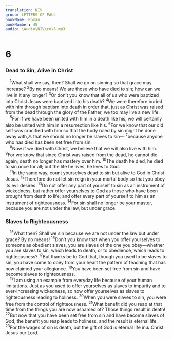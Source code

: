```yaml
---
translation: NIV
group: LETTERS OF PAUL
bookName: Roman 
bookNumber: 45
audio: \Audio\NIV\ro\6.mp3
---
```


<div class="title"><h1>6</h1><h3>Dead to Sin, Alive in Christ </h3></div>
<span class="verse ro_6_1"> <sup>1</sup>What shall we say, then? Shall we go on sinning so that grace may increase? </span>
<span class="verse ro_6_2"><sup>2</sup>By no means! We are those who have died to sin; how can we live in it any longer? </span>
<span class="verse ro_6_3"><sup>3</sup>Or don’t you know that all of us who were baptized into Christ Jesus were baptized into his death? </span>
<span class="verse ro_6_4"><sup>4</sup>We were therefore buried with him through baptism into death in order that, just as Christ was raised from the dead through the glory of the Father, we too may live a new life. <br/></span>
<span class="verse ro_6_5"> <sup>5</sup>For if we have been united with him in a death like his, we will certainly also be united with him in a resurrection like his. </span>
<span class="verse ro_6_6"><sup>6</sup>For we know that our old self was crucified with him so that the body ruled by sin might be done away with,<a data-toggle="tooltip" data-placement="bottom" title="Or be rendered powerless">⚓</a> that we should no longer be slaves to sin— </span>
<span class="verse ro_6_7"><sup>7</sup>because anyone who has died has been set free from sin. <br/></span>
<span class="verse ro_6_8"> <sup>8</sup>Now if we died with Christ, we believe that we will also live with him. </span>
<span class="verse ro_6_9"><sup>9</sup>For we know that since Christ was raised from the dead, he cannot die again; death no longer has mastery over him. </span>
<span class="verse ro_6_10"><sup>10</sup>The death he died, he died to sin once for all; but the life he lives, he lives to God. <br/></span>
<span class="verse ro_6_11"> <sup>11</sup>In the same way, count yourselves dead to sin but alive to God in Christ Jesus. </span>
<span class="verse ro_6_12"><sup>12</sup>Therefore do not let sin reign in your mortal body so that you obey its evil desires. </span>
<span class="verse ro_6_13"><sup>13</sup>Do not offer any part of yourself to sin as an instrument of wickedness, but rather offer yourselves to God as those who have been brought from death to life; and offer every part of yourself to him as an instrument of righteousness. </span>
<span class="verse ro_6_14"><sup>14</sup>For sin shall no longer be your master, because you are not under the law, but under grace. <br/></span>
<div class="title"><h3>Slaves to Righteousness </h3></div>
<span class="verse ro_6_15"> <sup>15</sup>What then? Shall we sin because we are not under the law but under grace? By no means! </span>
<span class="verse ro_6_16"><sup>16</sup>Don’t you know that when you offer yourselves to someone as obedient slaves, you are slaves of the one you obey—whether you are slaves to sin, which leads to death, or to obedience, which leads to righteousness? </span>
<span class="verse ro_6_17"><sup>17</sup>But thanks be to God that, though you used to be slaves to sin, you have come to obey from your heart the pattern of teaching that has now claimed your allegiance. </span>
<span class="verse ro_6_18"><sup>18</sup>You have been set free from sin and have become slaves to righteousness. <br/></span>
<span class="verse ro_6_19"> <sup>19</sup>I am using an example from everyday life because of your human limitations. Just as you used to offer yourselves as slaves to impurity and to ever-increasing wickedness, so now offer yourselves as slaves to righteousness leading to holiness. </span>
<span class="verse ro_6_20"><sup>20</sup>When you were slaves to sin, you were free from the control of righteousness. </span>
<span class="verse ro_6_21"><sup>21</sup>What benefit did you reap at that time from the things you are now ashamed of? Those things result in death! </span>
<span class="verse ro_6_22"><sup>22</sup>But now that you have been set free from sin and have become slaves of God, the benefit you reap leads to holiness, and the result is eternal life. </span>
<span class="verse ro_6_23"><sup>23</sup>For the wages of sin is death, but the gift of God is eternal life in<a data-toggle="tooltip" data-placement="bottom" title="Or through">⚓</a> Christ Jesus our Lord. <br/></span>
